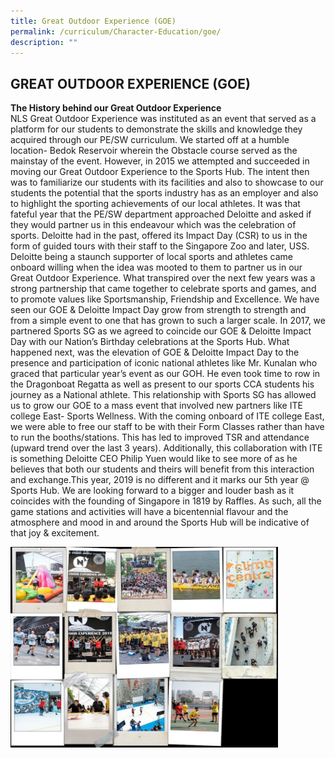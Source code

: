 ```yaml
---
title: Great Outdoor Experience (GOE)
permalink: /curriculum/Character-Education/goe/
description: ""
---
```



## GREAT OUTDOOR EXPERIENCE (GOE)

**The History behind our Great Outdoor Experience**<br>
NLS Great Outdoor Experience was instituted as an event that served as a platform for our students to demonstrate the skills and knowledge they acquired through our PE/SW curriculum. We started off at a humble location- Bedok Reservoir wherein the Obstacle course served as the mainstay of the event. However, in 2015 we attempted and succeeded in moving our Great Outdoor Experience to the Sports Hub. The intent then was to familiarize our students with its facilities and also to showcase to our students the potential that the sports industry has as an employer and also to highlight the sporting achievements of our local athletes. It was that fateful year that the PE/SW department approached Deloitte and asked if they would partner us in this endeavour which was the celebration of sports. Deloitte had in the past, offered its Impact Day (CSR) to us in the form of guided tours with their staff to the Singapore Zoo and later, USS. Deloitte being a staunch supporter of local sports and athletes came onboard willing when the idea was mooted to them to partner us in our Great Outdoor Experience. What transpired over the next few years was a strong partnership that came together to celebrate sports and games, and to promote values like Sportsmanship, Friendship and Excellence. We have seen our GOE & Deloitte Impact Day grow from strength to strength and from a simple event to one that has grown to such a larger scale. In 2017, we partnered Sports SG as we agreed to coincide our GOE & Deloitte Impact Day with our Nation’s Birthday celebrations at the Sports Hub. What happened next, was the elevation of GOE & Deloitte Impact Day to the presence and participation of iconic national athletes like Mr. Kunalan who graced that particular year’s event as our GOH. He even took time to row in the Dragonboat Regatta as well as present to our sports CCA students his journey as a National athlete. This relationship with Sports SG has allowed us to grow our GOE to a mass event that involved new partners like ITE college East- Sports Wellness. With the coming onboard of ITE college East, we were able to free our staff to be with their Form Classes rather than have to run the booths/stations. This has led to improved TSR and attendance (upward trend over the last 3 years). Additionally, this collaboration with ITE is something Deloitte CEO Philip Yuen would like to see more of as he believes that both our students and theirs will benefit from this interaction and exchange.This year, 2019 is no different and it marks our 5th year @ Sports Hub. We are looking forward to a bigger and louder bash as it coincides with the founding of Singapore in 1819 by Raffles. As such, all the game stations and activities will have a bicentennial flavour and the atmosphere and mood in and around the Sports Hub will be indicative of that joy & excitement.

<img src="/images/SWGOE.jpg" style="width:85%">